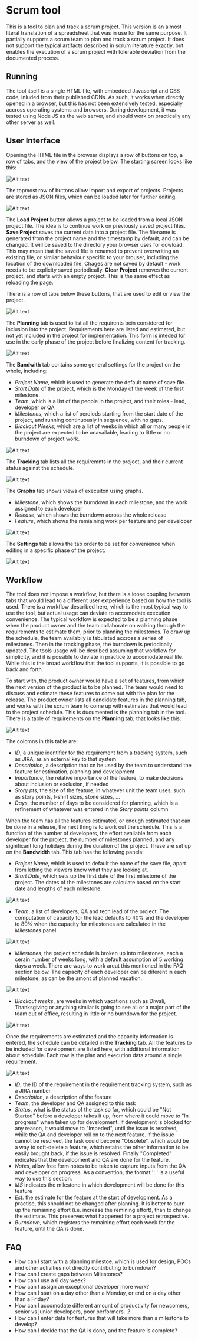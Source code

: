 # Scrum tool
This is a tool to plan and track a scrum project. This version is an almost literal translation of a spreadsheet that was in use for the same purpose.
It partially supports a scrum team to plan and track a scrum project. It does not support the typical artifacts described in scrum literature exactly,
but enables the execution of a scrum project with tolerable deviation from the documented process.

## Running
The tool itself is a single HTML file, with embedded Javascript and CSS code, inluded from their published CDNs. As such, it works when directly
opened in a browser, but this has not been extensively tested, especially accross operating systems and browsers. During development, it was tested using Node
JS as the web server, and should work on practically any other server as well.

## User Interface
Opening the HTML file in the browser displays a row of buttons on top, a row of tabs, and the view of the project below. The starting screen looks like this:

![Alt text](docs/Firstscreen.jpg?raw=true "Startup screen")

The topmost row of buttons allow import and export of projects. Projects are stored as JSON files, which can be loaded later for further editing.

![Alt text](docs/Mainmenu.jpg?raw=true "Top of page on loading")

The **Load Project** button allows a project to be loaded from a local JSON project file. The idea is to continue work on previously saved project files. 
**Save Project** saves the current data into a project file. The filename is generated from the project name and the timestamp by default, and can be changed.
It will be saved to the directory your browser uses for dowload. This may mean that the saved file is renamed to prevent overwriting an existing file, or
similar behaviour specific to your brouser, including the location of the downloaded file. Chages are not saved by default - work needs to be explicity saved
periodically.
**Clear Project** removes the current project, and starts with an empty project. This is the same effect as reloading the page.

There is a row of tabs below these buttons, that are used to edit or view the project.

![Alt text](docs/Tabmenu.jpg?raw=true "Menu of tool screens")

The **Planning** tab is used to list all the requirents bein considered for inclusion into the project. Requirements here are listed and estimated, but not
yet included in the project for implementation. This form is inteded for use in the early phase of the project before finalizing content for tracking.

![Alt text](docs/Planningtab.jpg?raw=true "Requirement planning tab")

The **Bandwith** tab contains some general settings for the project on the whole, including:
* _Project Name_, which is used to generate the default name of save file.
* _Start Date_ of the project, which is the Monday of the week of the first milestone.
* _Team_, which is a list of the people in the project, and their roles - lead, developer or QA
* _Milestones_, which a list of perdiods starting from the start date of the project, and running continuously in sequence, with no gaps.
* _Blackout Weeks_, which are a list of weeks in which all or many people in the project are expected to be unavailable, leading to little or no burndown of project work.

![Alt text](docs/Bandwidthtab.jpg?raw=true "Bandwidth setup tab")

The **Tracking** tab lists all the requiremnts in the project, and their current status against the schedule.

![Alt text](docs/Trackingtab.jpg?raw=true "Executon tracking tab")

The **Graphs** tab shows views of execuiton using graphs.
* _Milestone_, which shows the burndown in each milestone, and the work assigned to each developer
* _Release_, which shows the burndown across the whole release
* _Feature_, which shows the remiaining work per feature and per developer

![Alt text](docs/Graphtab.jpg?raw=true "Graphical views tab")

The **Settings** tab allows the tab order to be set for convenience when editing in a specific phase of the project.

![Alt text](docs/Settingstab.jpg?raw=true "Tool configuration tab")

## Workflow
The tool does not impose a workflow, but there is a loose coupling between tabs that would lead to a different user extperience based on how the tool is used.
There is a workflow described here, which is the most typical way to use the tool, but actual usage can deviate to accomodate execution convenience. The typical
workflow is expected to be a planning phase when the product owner and the team collaborate on walking through the requirements to estimate them, prior to planning
the milestones. To draw up the schedule, the team availabily is tabulated accross a series of milestones. Then in the tracking phase, the burndown is periodically
updated. The tools usage will be desribed assuming that workflow for simplicity, and it is possible to deviate in practice to accomodate real life. While this is
the broad workflow that the tool supports, it is possible to go back and forth.

To start with, the product owner would have a set of features, from which the next version of the product is to be planned. The team would need to discuss and
estimate these features to come out with the plan for the release. The product owner lists all candidate features in the planning tab, and works with the scrum
team to come up with estimates that would lead to the project schedule. This is ducumented is the planning tab in the tool. There is a table of requirements on
the **Planning** tab, that looks like this:

![Alt text](docs/Requirements.jpg?raw=true "List of requirements")

The colomns in this table are:
* _ID_, a unique identifier for the requirement from a tracking system, such as JIRA, as an external key to that system
* _Description_, a description that cn be used by the team to understand the feature for estimation, planning and development
* _Importance_, the relative importance of the feature, to make decisions about inclusion or exclusion, if needed
* _Story pts_, the size of the feature, in whatever unit the team uses, such as story points, t-shirt sizes, stone sizes, ...
* _Days_, the number of days to be considered for planning, which is a refinement of whatever was entered in the _Story points_ column

When the team has all the features estimated, or enough estimated that can be done in a release, the next thing is to work out the schedule. This is a function of
the number of developers, the effort available from each developer for the project, the number of milestones planned, and any significant long holidays during the
duration of the project. These are set up on the **Bandwidth** tab. This tab has the following panels:

* _Project Name_, which is used to default the name of the save file, apart from letting the viewers know what they are looking at.
* _Start Date_, which sets up the first date of the first milestone of the project. The dates of the milestones are calculate based on the start date and lengths of each milestone.

![Alt text](docs/Bandwidth-name.jpg?raw=true "Name and start date of project")

* _Team_, a list of developers, QA and tech lead of the project. The computation of capacity for the lead defaults to 40% and the developer to 80% when the capacity for milestones are calculated in the _Milestones_ panel.

![Alt text](docs/Bandwidth-team.jpg?raw=true "List of peoplle in the team")

* _Milestones_, the project schedule is broken up into milestones, each a cerain number of weeks long, with a default assumption of 5 working days a week. There are ways to work arout this mentioned in the FAQ section below. The capacity of each developer can be diferent in each milestone, as can be the amont of planned vacation.

![Alt text](docs/Bandwidth-milestones.jpg?raw=true "List of milestones in the team")

* _Blackout weeks_, are weeks in which vacations such as Diwali, Thanksgiving or anything similar is going to see all or a major part of the team out of office, resulting in little or no burndown for the project.

![Alt text](docs/Bandwidth-blackout.jpg?raw=true "List of holiday weeks, where no or low burndown is likely")

Once the requirements are estimated and the capacity information is entered, the schedule can be detailed in the **Tracking** tab. All the features to be
included for development are listed here, with additional information about schedule. Each row is the plan and execution data around a single requirement.

![Alt text](docs/Tracking.jpg?raw=true "List of requirements and burndown")

* _ID_, the ID of the requirement in the requirement tracking system, such as a JIRA number
* _Description_, a description of the feature
* _Team_, the developer and QA assigned to this task
* _Status_, what is the status of the task so far, which could be "Not Started" before a developer takes it up, from where it could move to "In progress" when
taken up for development. If development is blocked for any reason, it would move to "Impeded", until the issue is resolved, while the QA and developer roll on
to the next feature. If the issue cannot be resolved, the task could become "Obsolete", which would be a way to soft-delete a feature, which retains the other
information to be easily brought back, if the issue is resolved. Finally "Completed" indicates that the development and QA are done for the feature.
* _Notes_, allow free form notes to be taken to capture inputs from the QA and developer on progress. As a convention, the format '<date>: <notes>' is a useful
 way to use this section.
* _MS_ indicates the milestone in which development will be done for this feature
* _Est._ the estimate for the feature at the start of development. As a practise, this should not be changed after planning. It is better to burn up the remaining
effort (i.e. increase the remining effort), than to change the estimate. This preserves what happened for a project retrospective.  
* _Burndown_, which registers the remaining effort each week for the feature, until the QA is done.

## FAQ
- How can I start with a planning milestoe, which is used for design, POCs and other activities not directly contributing to burndown?
- How can I create gaps between Milestones?
- How can I use a 6 day week?
- How can I assign an exceptional developer more work?
- How can I start on a day other than a Monday, or end on a day other than a Friday?
- How can I accomodate different amount of productivity for newcomers, senior vs junior developers, poor performers...?
- How can I enter data for features that will take more than a milestone to develop?
- How can I decide that the QA is done, and the feature is complete?
